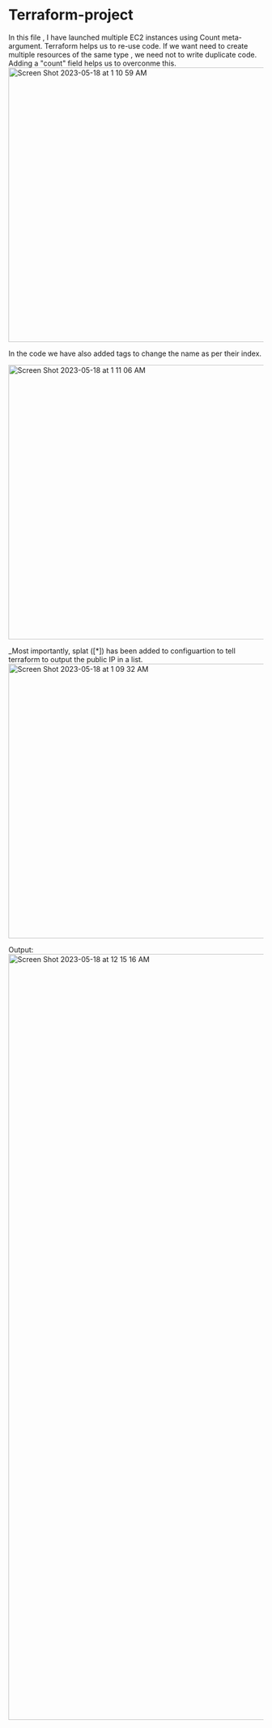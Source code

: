 # Terraform-project
In this file , I have launched multiple EC2 instances using Count meta-argument.
Terraform helps us to re-use code. If we want need to create multiple resources of the same type , we need not to write duplicate code.
Adding a "count" field helps us to overconme this.
<img width="542" alt="Screen Shot 2023-05-18 at 1 10 59 AM" src="https://github.com/navbali12/Terraform-project/assets/100817660/ad11b105-3b75-42ab-beda-de1c7667cdbf">


In the code we have also added tags to change the name as per their index.

<img width="542" alt="Screen Shot 2023-05-18 at 1 11 06 AM" src="https://github.com/navbali12/Terraform-project/assets/100817660/739f964d-1bb0-4eed-9963-98e5e9bcbe96">

_Most importantly, splat  ([*]) has been added to configuartion to tell terraform to output the public IP in a list.
<img width="542" alt="Screen Shot 2023-05-18 at 1 09 32 AM" src="https://github.com/navbali12/Terraform-project/assets/100817660/6a635e91-1016-4908-afba-ebe84c342c90">


Output:
<img width="1512" alt="Screen Shot 2023-05-18 at 12 15 16 AM" src="https://github.com/navbali12/Terraform-project/assets/100817660/5811d2ec-d2d8-4da2-9738-c35a5d0a696b">
